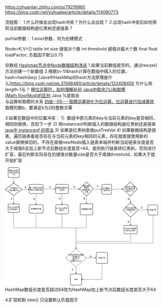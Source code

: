 https://zhuanlan.zhihu.com/p/79219960
https://blog.csdn.net/yuhualee/article/details/114080773


流程图：
1.什么时候会出现hash冲突？为什么会出现？
2.出现hash冲突后如何得知当前数据结构是红黑树还是链表？

putVal参数：
1.evict参数，何为创建模式


Node<K,V>[] table
int size  键值对个数
int threshold 键值对最大个数
final float loadFactor;  负载因子默认0.75


存数组
[Hashmap节点中Node数据结构浅谈](https://blog.csdn.net/weixin_43919032/article/details/114229234)
1.如果当前数组是空的，通过resize()方法创建一个新数组
2.根据(n-1)&hash计算在数组中插入的位置，hash=hash(key)
[Java中HashMap的hash方法原理是什么]https://blog.csdn.net/qq_51598480/article/details/122408456
为什么和length-1与？
[移位运算符，如何理解补码](https://zhuanlan.zhihu.com/p/396803121)
[Java中取余(%)和取模(Math.floorMod)的区别](https://blog.csdn.net/qq_43842093/article/details/123621321)
Java %是取余  
与运算和取模的关系
[初级--05--- 取模运算转化为位运算、位运算进行加减乘除](https://blog.csdn.net/weixin_48052161/article/details/121444170)
取模的数b，要满足b为2的整数次幂


3.如果在数组中的位置冲突：
1）数组中原元素的key与当前元素的key是否相同，相同则替换，否则下一步
2) 用instanceof判断插入的数据结构是红黑树还是链表  [java中 instanceof 的用法](https://blog.csdn.net/YXXXYX/article/details/120205124)
3) 如果是红黑树直接putTreeVal
4) 如果数据结构是链表，遍历链表看是否存在与当前元素的key相同的元素，存在就直接使用新的value替换掉旧的，不存在直接newNode插入链表末端并判断当前链表长度是否大于阈值8且加上新节点后数组长度是否>64，是则执行链表转红黑树，否则进行扩容，最后判断实际存在的键值对数量size是否大于阈值threshold，如果大于就开始扩容

![](images/2022-07-05-15-45-07.png)
HashMap数组长度是否超过64改为HashMap加上新节点后数组长度是否大于64

4.扩容机制
new()  只设置默认负载因子

